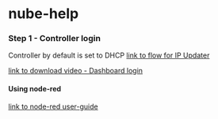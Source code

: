 # nube-help

### Step 1 - Controller login 

Controller by default is set to DHCP
[link to flow for IP Updater](https://github.com/NubeIO/nube-help/blob/master/flows-edge-io-controller/updateIP.json)


[link to download video - Dashboard login](https://github.com/NubeIO/nube-help/raw/master/videos-edge-dashboard/1%20-%20Login%20to%20Dashboard.mp4)


#### Using node-red

[link to node-red user-guide](https://nodered.org/docs/user-guide/)





